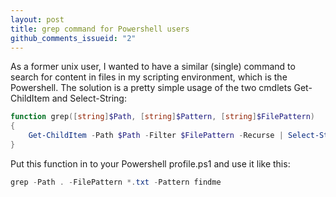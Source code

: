 ```yaml
---
layout: post
title: grep command for Powershell users
github_comments_issueid: "2"
---
```


As a former unix user, I wanted to have a similar (single) command to search for content in files in my scripting environment, which is the Powershell. The solution is a pretty simple usage of the two cmdlets Get-ChildItem and Select-String:

```PowerShell
function grep([string]$Path, [string]$Pattern, [string]$FilePattern)
{
    Get-ChildItem -Path $Path -Filter $FilePattern -Recurse | Select-String -Pattern $Pattern
}
```

Put this function in to your Powershell profile.ps1 and use it like this:

```PowerShell
grep -Path . -FilePattern *.txt -Pattern findme
```
